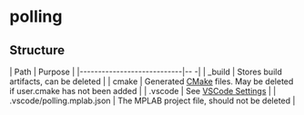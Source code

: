 
# polling

## Structure

| Path                       | Purpose                                                                                              |
|----------------------------|--                                                                                                   -|
| _build                     | Stores build artifacts, can be deleted                                                               |
| cmake                      | Generated [CMake](https://cmake.org/) files. May be deleted if user.cmake has not been added         |
| .vscode                    | See [VSCode Settings](https://code.visualstudio.com/docs/getstarted/settings)                        |
| .vscode/polling.mplab.json | The MPLAB project file, should not be deleted                                                        |
